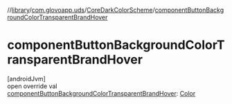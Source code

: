 //[library](../../../index.md)/[com.glovoapp.uds](../index.md)/[CoreDarkColorScheme](index.md)/[componentButtonBackgroundColorTransparentBrandHover](component-button-background-color-transparent-brand-hover.md)

# componentButtonBackgroundColorTransparentBrandHover

[androidJvm]\
open override val [componentButtonBackgroundColorTransparentBrandHover](component-button-background-color-transparent-brand-hover.md): [Color](https://developer.android.com/reference/kotlin/androidx/compose/ui/graphics/Color.html)
